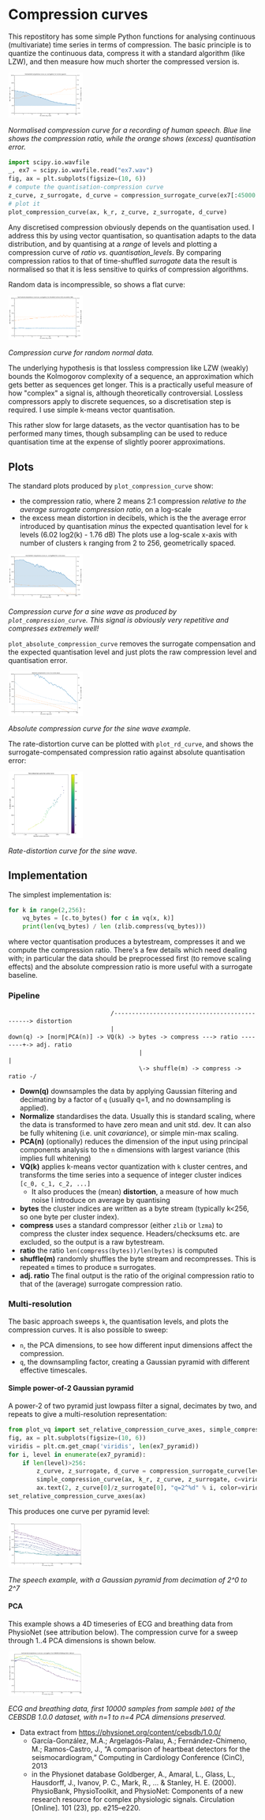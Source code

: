 # Compression curves

This repostitory has some simple Python functions for analysing continuous (multivariate) time series in terms of compression. The basic principle is to quantize the continuous data, compress it with a standard algorithm (like LZW), and then measure how much shorter the compressed version is. 

<img src="imgs/speech_compression_curve.png" width="30%">

*Normalised compression curve for a recording of human speech. Blue line shows the compression ratio, while the orange shows (excess) quantisation error.*

```python
import scipy.io.wavfile
_, ex7 = scipy.io.wavfile.read("ex7.wav")
fig, ax = plt.subplots(figsize=(10, 6))
# compute the quantisation-compression curve
z_curve, z_surrogate, d_curve = compression_surrogate_curve(ex7[:45000:4], k_r)
# plot it
plot_compression_curve(ax, k_r, z_curve, z_surrogate, d_curve)
```


Any discretised compression obviously depends on the quantisation used. I address this by using vector quantisation, so quantisation adapts to the data distribution, and by quantising at a *range* of levels and plotting a compression curve of *ratio vs. quantisation_levels*. By comparing compression ratios to that of time-shuffled *surrogate* data the result is normalised so that it is less sensitive to quirks of compression algorithms.

Random data is incompressible, so shows a flat curve:

<img src="imgs/std_normal_compression_curve.png" width="30%">

*Compression curve for random normal data.*

The underlying hypothesis is that lossless compression like LZW (weakly) bounds the Kolmogorov complexity of a sequence, an approximation which gets better as sequences get longer. This is a practically useful measure of how "complex" a signal is, although theoretically controversial. Lossless compressors apply to discrete sequences, so a discretisation step is required. I use simple k-means vector quantisation. 

This rather slow for large datasets, as the vector quantisation has to be performed many times, though subsampling can be used to reduce quantisation time at the expense of slightly poorer approximations.

## Plots

The standard plots produced by `plot_compression_curve` show:
- the compression ratio, where 2 means 2:1 compression *relative to the average surrogate compression ratio*, on a log-scale
- the excess mean distortion in decibels, which is the the average error introduced by quantisation *minus* the expected quantisation level for `k` levels (6.02 log2(k) - 1.76 dB)
The plots use a log-scale x-axis with number of clusters `k` ranging from 2 to 256, geometrically spaced.

<img src="imgs/sine_compression_curve.png" width="30%">

*Compression curve for a sine wave as produced by `plot_compression_curve`. This signal is obviously very repetitive and compresses extremely well!*

`plot_absolute_compression_curve` removes the surrogate compensation and the expected quantisation level and just plots the raw compression level and quantisation error.

<img src="imgs/abs_sine_compression_curve.png" width="30%">

*Absolute compression curve for the sine wave example.*

The rate-distortion curve can be plotted with `plot_rd_curve`, and shows the surrogate-compensated compression ratio against absolute quantisation error:

<img src="imgs/sine_rd_curve.png" width="30%">

*Rate-distortion curve for the sine wave.*

## Implementation

The simplest implementation is:

```python
for k in range(2,256):
    vq_bytes = [c.to_bytes() for c in vq(x, k)]
    print(len(vq_bytes) / len (zlib.compress(vq_bytes)))
```

where vector quantisation  produces a bytestream, compresses it and we compute the compression ratio. There's a few details which need dealing with; in particular the data should be preprocessed first (to remove scaling effects) and the absolute compression ratio is more useful with a surrogate baseline.

### Pipeline

```
                             /----------------------------------------------> distortion
                             |
down(q) -> [norm|PCA(n)] -> VQ(k) -> bytes -> compress ---> ratio --------+-> adj. ratio
                                     |                                    |           
                                     \-> shuffle(m) -> compress -> ratio -/
```

- **Down(q)** downsamples the data by applying Gaussian filtering and decimating by a factor of `q` (usually q=1, and no downsampling is applied). 
- **Normalize** standardises the data. Usually this is standard scaling, where the data is transformed to have zero mean and unit std. dev. It can also be fully whitening (i.e. unit *covariance*), or simple min-max scaling.
- **PCA(n)** (optionally) reduces the dimension of the input using principal components analysis to the `n` dimensions with largest variance (this implies full whitening)
- **VQ(k)** applies k-means vector quantization with `k` cluster centres, and transforms the time series into a sequence of integer cluster indices `[c_0, c_1, c_2, ...]` 
    - It also produces the (mean) **distortion**, a measure of how much noise I introduce on average by quantising
- **bytes** the cluster indices are written as a byte stream (typically k<256, so one byte per cluster index).
- **compress** uses a standard compressor (either `zlib` or `lzma`) to compress the cluster index sequence. Headers/checksums etc. are excluded, so the output is a raw bytestream. 
- **ratio** the ratio `len(compress(bytes))/len(bytes)` is computed
- **shuffle(m)** randomly shuffles the byte stream and recompresses. This is repeated `m` times to produce `m` surrogates.
- **adj. ratio** The final output is the ratio of the original compression ratio to that of the (average) surrogate compression ratio.

### Multi-resolution
The basic approach sweeps `k`, the quantisation levels, and plots the compression curves. It is also possible to sweep:

- `n`, the PCA dimensions, to see how different input dimensions affect the compression. 
- `q`, the downsampling factor, creating a Gaussian pyramid with different effective timescales. 

#### Simple power-of-2 Gaussian pyramid

A power-2 of two pyramid just lowpass filter a signal, decimates by two, and repeats to give a multi-resolution representation:

```python
from plot_vq import set_relative_compression_curve_axes, simple_compression_curve
fig, ax = plt.subplots(figsize=(10, 6))
viridis = plt.cm.get_cmap('viridis', len(ex7_pyramid))
for i, level in enumerate(ex7_pyramid):    
    if len(level)>256:
        z_curve, z_surrogate, d_curve = compression_surrogate_curve(level, k_r)        
        simple_compression_curve(ax, k_r, z_curve, z_surrogate, c=viridis(i))
        ax.text(2, z_curve[0]/z_surrogate[0], "q=2^%d" % i, color=viridis(i))
set_relative_compression_curve_axes(ax)
```

This produces one curve per pyramid level:

<img src="imgs/speech_pyramid_compression_curve.png" width="30%">

*The speech example, with a Gaussian pyramid from decimation of 2^0 to 2^7*


#### PCA

This example shows a 4D timeseries of ECG and breathing data from PhysioNet (see attribution below). The compression curve for a sweep through 1..4 PCA dimensions is shown below.

<img src="imgs/ecg_resp_compression_curve.png" width="30%">

*ECG and breathing data, first 10000 samples from sample `b001` of the CEBSDB 1.0.0 dataset, with n=1 to n=4 PCA dimensions preserved.*

* Data extract from https://physionet.org/content/cebsdb/1.0.0/
    * García-González, M.A.; Argelagós-Palau, A.; Fernández-Chimeno, M.; Ramos-Castro, J., “A comparison of heartbeat detectors for the seismocardiogram,” Computing in Cardiology Conference (CinC), 2013
    * in the Physionet database Goldberger, A., Amaral, L., Glass, L., Hausdorff, J., Ivanov, P. C., Mark, R., ... & Stanley, H. E. (2000). PhysioBank, PhysioToolkit, and PhysioNet: Components of a new research resource for complex physiologic signals. Circulation [Online]. 101 (23), pp. e215–e220.
